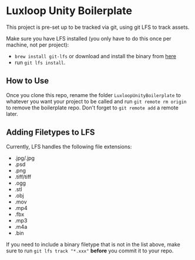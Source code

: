 # Luxloop Unity Boilerplate

This project is pre-set up to be tracked via git, using git LFS to track assets.

Make sure you have LFS installed (you only have to do this once per machine, not per project): 
* `brew install git-lfs` or download and install the binary from [here](https://github.com/git-lfs/git-lfs/releases/download/v2.0.2/git-lfs-darwin-amd64-2.0.2.tar.gz)
* run `git lfs install`.

## How to Use
Once you clone this repo, rename the folder `LuxloopUnityBoilerplate` to whatever you want your project to be called and run `git remote rm origin` to remove the boilerplate repo. Don't forget to `git remote add` a remote later.

## Adding Filetypes to LFS
Currently, LFS handles the following file extensions:
* .jpg/.jpg
* .psd
* .png
* .tiff/tiff
* .ogg
* .stl
* .obj
* .mov
* .mp4
* .fbx
* .mp3
* .m4a
* .bin

If you need to include a binary filetype that is not in the list above, make sure to run `git lfs track "*.xxx"` **before** you commit it to your repo.
